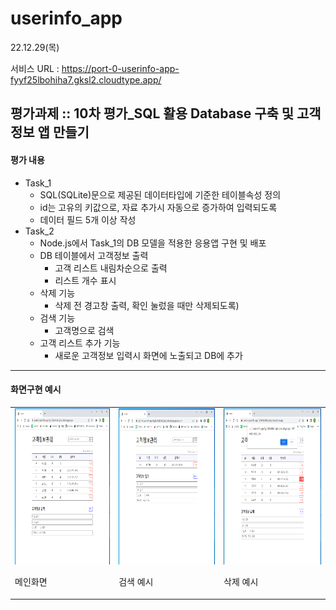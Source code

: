# userinfo_app
22.12.29(목)

서비스 URL : https://port-0-userinfo-app-fyyf25lbohiha7.gksl2.cloudtype.app/

## 평가과제 :: 10차 평가_SQL 활용 Database 구축 및 고객정보 앱 만들기

#### 평가 내용
- Task_1
  - SQL(SQLite)문으로 제공된 데이터타입에 기준한 테이블속성 정의
  - id는 고유의 키값으로, 자료 추가시 자동으로 증가하여 입력되도록
  - 데이터 필드 5개 이상 작성
- Task_2
  - Node.js에서 Task_1의 DB 모델을 적용한 응용앱 구현 및 배포
  - DB 테이블에서 고객정보 출력
    - 고객 리스트 내림차순으로 출력
    - 리스트 개수 표시
  - 삭제 기능
    - 삭제 전 경고창 출력, 확인 눌렀을 때만 삭제되도록)
  - 검색 기능 
    - 고객명으로 검색
  - 고객 리스트 추가 기능
    - 새로운 고객정보 입력시 화면에 노출되고 DB에 추가

---
#### 화면구현 예시

<table>
<tr>
<td><img src="https://github.com/chunjaeilu/userinfo_app/blob/master/public/images/app_01_main.png?raw=true" height="250"><p>메인화면</p></td>
<td><img src="https://github.com/chunjaeilu/userinfo_app/blob/master/public/images/app_02_search.png?raw=true" height="250"><p>검색 예시</p></td>
<td><img src="https://github.com/chunjaeilu/userinfo_app/blob/master/public/images/app_03_del.png?raw=true" height="250"><p>삭제 예시</p></td>
</tr>
</table>




